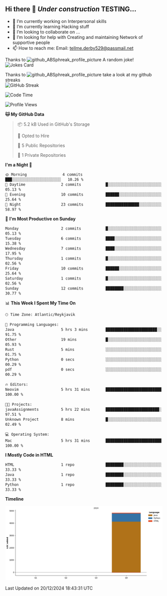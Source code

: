 ## Hi there 👋 ***Under construction*** TESTING...

- 🔭 I’m currently working on Interpersonal skills
- 🌱 I’m currently learning Hacking stuff
- 👯 I’m looking to collaborate on ...
- 🤔 I’m looking for help with Creating and maintaining Network of supportive people
- 📫 How to reach me: Email: tellme.derby529@passmail.net

<!-- Start of jokes card -->
Thanks to <img width="20" hight="20" alt="github_ABSphreak_profile_picture" src="https://github.com/ABSphreak.png">
A random joke! </br>
![Jokes Card](https://readme-jokes.vercel.app/api)
<!-- end of jokes card -->

<!--Start of github streak -->
Thanks to <img width="20" hight="20" alt="github_ABSphreak_profile_picture" src="https://github.com/DenverCoder1.png"> take a look at my github streaks
</br>
![GitHub Streak](https://streak-stats.demolab.com?user=jstMW&theme=yeblu&hide_border=true)
<!-- end of github streak -->

<!--START_SECTION:waka-->
![Code Time](http://img.shields.io/badge/Code%20Time-3%20hrs%2026%20mins-blue)

![Profile Views](http://img.shields.io/badge/Profile%20Views-3-blue)

**🐱 My GitHub Data** 

> 📦 5.2 kB Used in GitHub's Storage 
 > 
> 💼 Opted to Hire
 > 
> 📜 5 Public Repositories 
 > 
> 🔑 1 Private Repositories 
 > 
**I'm a Night 🦉** 

```text
🌞 Morning                4 commits           ███░░░░░░░░░░░░░░░░░░░░░░   10.26 % 
🌆 Daytime                2 commits           █░░░░░░░░░░░░░░░░░░░░░░░░   05.13 % 
🌃 Evening                10 commits          ██████░░░░░░░░░░░░░░░░░░░   25.64 % 
🌙 Night                  23 commits          ███████████████░░░░░░░░░░   58.97 % 
```
📅 **I'm Most Productive on Sunday** 

```text
Monday                   2 commits           █░░░░░░░░░░░░░░░░░░░░░░░░   05.13 % 
Tuesday                  6 commits           ████░░░░░░░░░░░░░░░░░░░░░   15.38 % 
Wednesday                7 commits           ████░░░░░░░░░░░░░░░░░░░░░   17.95 % 
Thursday                 1 commits           █░░░░░░░░░░░░░░░░░░░░░░░░   02.56 % 
Friday                   10 commits          ██████░░░░░░░░░░░░░░░░░░░   25.64 % 
Saturday                 1 commits           █░░░░░░░░░░░░░░░░░░░░░░░░   02.56 % 
Sunday                   12 commits          ████████░░░░░░░░░░░░░░░░░   30.77 % 
```


📊 **This Week I Spent My Time On** 

```text
🕑︎ Time Zone: Atlantic/Reykjavik

💬 Programming Languages: 
Java                     5 hrs 3 mins        ███████████████████████░░   91.75 % 
Other                    19 mins             █░░░░░░░░░░░░░░░░░░░░░░░░   05.93 % 
Rust                     5 mins              ░░░░░░░░░░░░░░░░░░░░░░░░░   01.75 % 
Python                   0 secs              ░░░░░░░░░░░░░░░░░░░░░░░░░   00.29 % 
pdf                      0 secs              ░░░░░░░░░░░░░░░░░░░░░░░░░   00.29 % 

🔥 Editors: 
Neovim                   5 hrs 31 mins       █████████████████████████   100.00 % 

🐱‍💻 Projects: 
javaAssignments          5 hrs 22 mins       ████████████████████████░   97.51 % 
Unknown Project          8 mins              █░░░░░░░░░░░░░░░░░░░░░░░░   02.49 % 

💻 Operating System: 
Mac                      5 hrs 31 mins       █████████████████████████   100.00 % 
```

**I Mostly Code in HTML** 

```text
HTML                     1 repo              ████████░░░░░░░░░░░░░░░░░   33.33 % 
Java                     1 repo              ████████░░░░░░░░░░░░░░░░░   33.33 % 
Python                   1 repo              ████████░░░░░░░░░░░░░░░░░   33.33 % 
```



**Timeline**

![Lines of Code chart](https://raw.githubusercontent.com/jstMW/jstMW/main/assets/bar_graph.png)


 Last Updated on 20/12/2024 18:43:31 UTC
<!--END_SECTION:waka-->
